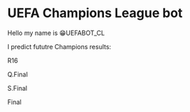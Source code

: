 # UEFA Champions League bot


Hello my name is 😁UEFABOT_CL

I predict fututre Champions results:

R16

Q.Final

S.Final

Final

